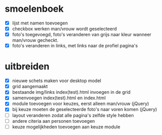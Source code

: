 # smoelenboek
- [x] lijst met namen toevoegen
- [x] checkbox werken man/vrouw wordt geselecteerd
- [x] foto's toegevoegd, foto's veranderen van grijs naar kleur wanneer man/vrouw gecheckt.
- [x] foto's veranderen in links, met links naar de profiel pagina's

# uitbreiden
- [x] nieuwe schets maken voor desktop model
- [x] grid aangemaakt
- [x] bestaande img/links index(test).html invoegen in de grid
- [x] samenvoegen index(test).html en index.html 
- [x] module toevoegen voor keuzes, eerst alleen man/vrouw (jQuery)
- [x] bij keuze moeten de geselecteerde foto's naar voren komen (jQuery)
- [ ] layout veranderen zodat alle pagina's zelfde style hebben
- [ ] andere citeria aan personen toevoegen
- [ ] keuze mogelijkheden toevoegen aan keuze module
